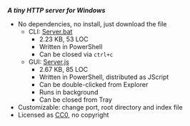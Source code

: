 **_A tiny HTTP server for Windows_**

- No dependencies, no install, just download the file
    - CLI: [Server.bat](Server.bat)
        - 2.23 KB, 53 LOC
        - Written in PowerShell
        - Can be closed via `ctrl+c`
    - GUI: [Server.js](Server.js)
        - 2.67 KB, 85 LOC
        - Written in PowerShell, distributed as JScript
        - Can be double-clicked from Explorer
        - Runs in background
        - Can be closed from Tray
- Customizable: change port, root directory and index file
- Licensed as [CC0](https://creativecommons.org/publicdomain/zero/1.0/), no copyright
